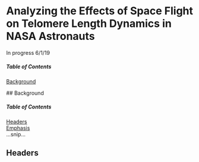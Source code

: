 # Analyzing the Effects of Space Flight on Telomere Length Dynamics in NASA Astronauts

In progress 6/1/19 




##### Table of Contents
[Background](#background)


 
<a name="background"/>
## Background


##### Table of Contents  
[Headers](#headers)  
[Emphasis](#emphasis)  
...snip...    
<a name="headers"/>
## Headers
